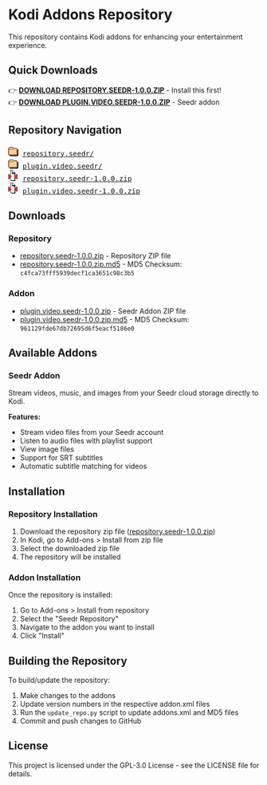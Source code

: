 # Kodi Addons Repository

This repository contains Kodi addons for enhancing your entertainment experience.

## Quick Downloads

👉 **[DOWNLOAD REPOSITORY.SEEDR-1.0.0.ZIP](repository.seedr/repository.seedr-1.0.0.zip)** - Install this first!  
👉 **[DOWNLOAD PLUGIN.VIDEO.SEEDR-1.0.0.ZIP](plugin.video.seedr/plugin.video.seedr-1.0.0.zip)** - Seedr addon

## Repository Navigation

<pre>
<img src="icons/folder.gif" alt="[DIR]"> <a href="repository.seedr/">repository.seedr/</a>
<img src="icons/folder.gif" alt="[DIR]"> <a href="plugin.video.seedr/">plugin.video.seedr/</a>
<img src="icons/compressed.gif" alt="[ZIP]"> <a href="repository.seedr/repository.seedr-1.0.0.zip">repository.seedr-1.0.0.zip</a>
<img src="icons/compressed.gif" alt="[ZIP]"> <a href="plugin.video.seedr/plugin.video.seedr-1.0.0.zip">plugin.video.seedr-1.0.0.zip</a>
</pre>

## Downloads

### Repository

- [repository.seedr-1.0.0.zip](repository.seedr/repository.seedr-1.0.0.zip) - Repository ZIP file
- [repository.seedr-1.0.0.zip.md5](repository.seedr/repository.seedr-1.0.0.zip.md5) - MD5 Checksum: `c4fca73fff5939decf1ca3651c98c3b5`

### Addon

- [plugin.video.seedr-1.0.0.zip](plugin.video.seedr/plugin.video.seedr-1.0.0.zip) - Seedr Addon ZIP file
- [plugin.video.seedr-1.0.0.zip.md5](plugin.video.seedr/plugin.video.seedr-1.0.0.zip.md5) - MD5 Checksum: `961129fde67db72695d6f5eacf5186e0`

## Available Addons

### Seedr Addon

Stream videos, music, and images from your Seedr cloud storage directly to Kodi.

**Features:**

- Stream video files from your Seedr account
- Listen to audio files with playlist support
- View image files
- Support for SRT subtitles
- Automatic subtitle matching for videos

## Installation

### Repository Installation

1. Download the repository zip file ([repository.seedr-1.0.0.zip](repository.seedr/repository.seedr-1.0.0.zip))
2. In Kodi, go to Add-ons > Install from zip file
3. Select the downloaded zip file
4. The repository will be installed

### Addon Installation

Once the repository is installed:

1. Go to Add-ons > Install from repository
2. Select the "Seedr Repository"
3. Navigate to the addon you want to install
4. Click "Install"

## Building the Repository

To build/update the repository:

1. Make changes to the addons
2. Update version numbers in the respective addon.xml files
3. Run the `update_repo.py` script to update addons.xml and MD5 files
4. Commit and push changes to GitHub

## License

This project is licensed under the GPL-3.0 License - see the LICENSE file for details.
